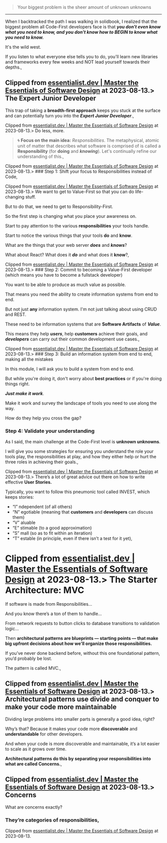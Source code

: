 > Your biggest problem is the sheer amount of unknown unknowns
------------------------------------------------------------

When I backtracked the path I was walking in solidbook, I realized that the biggest problem all Code-First developers face is that **_you don't even know what you need to know, and you don't know how to BEGIN to know what you need to know._**

It's the wild west.

If you listen to what everyone else tells you to do, you'll learn new libraries and frameworks every few weeks and NOT lead yourself towards their depths.,

Clipped from [essentialist.dev | Master the Essentials of Software Design](https://www.essentialist.dev/products/the-software-essentialist/categories/2153149734/posts/2169189601) at 2023-08-13.> The Expert Junior Developer
---------------------------

This trap of taking a **breadth-first approach** keeps you stuck at the surface and can potentially turn you into the **_Expert Junior Developer_**.,

Clipped from [essentialist.dev | Master the Essentials of Software Design](https://www.essentialist.dev/products/the-software-essentialist/categories/2153149734/posts/2169189601) at 2023-08-13.> Do less, more.

> 🌀 **Focus on the main idea:** _Responsibilities_. The metaphysical, atomic unit of matter that describes what software is comprised of is called a **Responsibility** (for **doing** and **_knowing_**). Let's continually refine our understanding of this.,

Clipped from [essentialist.dev | Master the Essentials of Software Design](https://www.essentialist.dev/products/the-software-essentialist/categories/2153149734/posts/2169189601) at 2023-08-13.> ### Step 1: Shift your focus to Responsibilities instead of Code,

Clipped from [essentialist.dev | Master the Essentials of Software Design](https://www.essentialist.dev/products/the-software-essentialist/categories/2153149734/posts/2169189601) at 2023-08-13.> We want to get to Value-First so that you can do life-changing stuff.

But to do that, we need to get to Responsibility-First.

So the first step is changing what you place your awareness on.

Start to pay attention to the various **responsibilities** your tools handle.

Start to notice the various things that your tools **do** and **know**.

What are the things that your web server **_does_** and **_knows_**?

What about React? What does it **_do_** and what does it **know**?,

Clipped from [essentialist.dev | Master the Essentials of Software Design](https://www.essentialist.dev/products/the-software-essentialist/categories/2153149734/posts/2169189601) at 2023-08-13.> ### Step 2: Commit to becoming a Value-First developer (which means you have to become a fullstack developer)

You want to be able to produce as much value as possible.

That means you need the ability to create information systems from end to end.

But not just **any** information system. I'm not just talking about using CRUD and REST.

These need to be information systems that are **Software Artifacts** of **_Value_**.

This means they help **_users_**, help **customers** achieve their goals, and **_developers_** can carry out their common development use cases.,

Clipped from [essentialist.dev | Master the Essentials of Software Design](https://www.essentialist.dev/products/the-software-essentialist/categories/2153149734/posts/2169189601) at 2023-08-13.> ### Step 3: Build an information system from end to end, making all the mistakes

In this module, I will ask you to build a system from end to end.

But while you're doing it, don't worry about **best practices** or if you're doing things right.

**_Just make it work_**.

Make it work and survey the landscape of tools you need to use along the way.

How do they help you cross the gap?

### Step 4: Validate your understanding

As I said, the main challenge at the Code-First level is **unknown unknowns**.

I will give you some strategies for ensuring you understand the role your tools play, the responsibilities at play, and how they either help or hurt the three roles in achieving their goals.,

Clipped from [essentialist.dev | Master the Essentials of Software Design](https://www.essentialist.dev/products/the-software-essentialist/categories/2153149734/posts/2169189601) at 2023-08-13.> There’s a lot of great advice out there on how to write effective **User Stories.**

Typically, you want to follow this pneumonic tool called INVEST, which keeps stories:

*   “I” ndependent (of all others)
*   “N” egotiable (meaning that **customers** and **developers** can discuss them)
*   “V” aluable
*   “E” stimable (to a good approximation)
*   “S” mall (so as to fit within an iteration)
*   “T” estable (in principle, even if there isn’t a test for it yet),

Clipped from [essentialist.dev | Master the Essentials of Software Design](https://www.essentialist.dev/products/the-software-essentialist/categories/2153149734/posts/2169191459) at 2023-08-13.> The Starter Architecture: MVC
=============================

If software is made from Responsibilities…

And you know there’s a ton of them to handle…

From network requests to button clicks to database transitions to validation logic…

Then **architectural patterns are blueprints — starting points — that make big upfront decisions about how we’ll organize those responsibilities.**

If you’ve never done backend before, without this one foundational pattern, you’d probably be lost.

The pattern is called MVC.,

Clipped from [essentialist.dev | Master the Essentials of Software Design](https://www.essentialist.dev/products/the-software-essentialist/categories/2153149734/posts/2169191533) at 2023-08-13.> Architectural patterns use divide and conquer to make your code more maintainable
---------------------------------------------------------------------------------

Dividing large problems into smaller parts is generally a good idea, right?

Why’s that? Because it makes your code more **discoverable** and **understandable** for other developers.

And when your code is more discoverable and maintainable, it’s a lot easier to scale as it grows over time.

**Architectural patterns do this by separating your responsibilities into what are called Concerns.**,

Clipped from [essentialist.dev | Master the Essentials of Software Design](https://www.essentialist.dev/products/the-software-essentialist/categories/2153149734/posts/2169191533) at 2023-08-13.> Concerns
--------

What are concerns exactly?

### They’re categories of responsibilities,

Clipped from [essentialist.dev | Master the Essentials of Software Design](https://www.essentialist.dev/products/the-software-essentialist/categories/2153149734/posts/2169191533) at 2023-08-13.